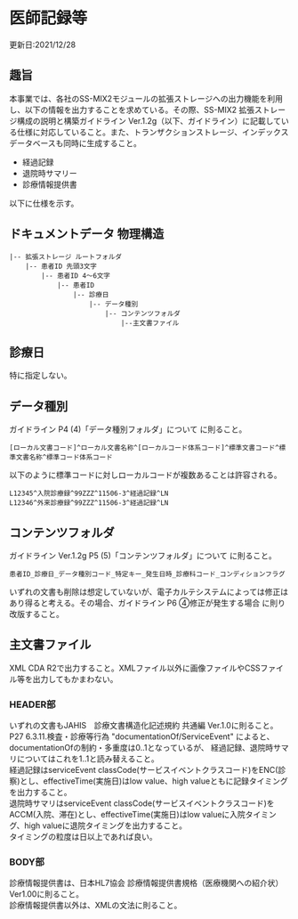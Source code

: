 # 医師記録等
更新日:2021/12/28
## 趣旨
本事業では、各社のSS-MIX2モジュールの拡張ストレージへの出力機能を利用し、以下の情報を出力することを求めている。その際、SS-MIX2 拡張ストレージ構成の説明と構築ガイドライン Ver.1.2g（以下、ガイドライン）に記載している仕様に対応していること。また、トランザクションストレージ、インデックスデータベースも同時に生成すること。

* 経過記録
* 退院時サマリー
* 診療情報提供書

以下に仕様を示す。

## ドキュメントデータ 物理構造
    |-- 拡張ストレージ ルートフォルダ
        |-- 患者ID 先頭3文字
            |-- 患者ID 4～6文字
                |-- 患者ID
                    |-- 診療日
                        |-- データ種別
                            |-- コンテンツフォルダ
                                |--主文書ファイル


## 診療日
特に指定しない。

## データ種別
ガイドライン P4 (4)「データ種別フォルダ」について に則ること。
```
[ローカル文書コード]^ローカル文書名称^[ローカルコード体系コード]^標準文書コード^標準文書名称^標準コード体系コード
```
以下のように標準コードに対しローカルコードが複数あることは許容される。
```
L12345^入院診療録^99ZZZ^11506-3^経過記録^LN
L12346^外来診療録^99ZZZ^11506-3^経過記録^LN
```

## コンテンツフォルダ
ガイドライン Ver.1.2g P5 (5)「コンテンツフォルダ」について に則ること。
```
患者ID_診療日_データ種別コード_特定キー_発生日時_診療科コード_コンディションフラグ
```
いずれの文書も削除は想定していないが、電子カルテシステムによっては修正はあり得ると考える。その場合、ガイドライン P6 ④修正が発生する場合 に則り改版すること。


## 主文書ファイル
XML CDA R2で出力すること。XMLファイル以外に画像ファイルやCSSファイル等を出力してもかまわない。

### HEADER部
いずれの文書もJAHIS　診療文書構造化記述規約 共通編 Ver.1.0に則ること。  
P27 6.3.11.検査・診療等行為 "documentationOf/ServiceEvent" によると、documentationOfの制約・多重度は0..1となっているが、
経過記録、退院時サマリについてはこれを1..1と読み替えること。  
経過記録はserviceEvent classCode(サービスイベントクラスコード)をENC(診察)とし、effectiveTime(実施日)はlow value、high valueともに記録タイミングを出力すること。  
退院時サマリはserviceEvent classCode(サービスイベントクラスコード)をACCM(入院、滞在)とし、effectiveTime(実施日)はlow valueに入院タイミング、high valueに退院タイミングを出力すること。  
タイミングの粒度は日以上であれば良い。

### BODY部
診療情報提供書は、日本HL7協会 診療情報提供書規格（医療機関への紹介状）Ver1.00に則ること。  
診療情報提供書以外は、XMLの文法に則ること。
